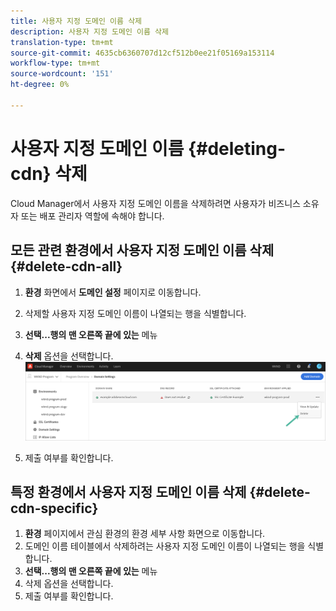 ```yaml
---
title: 사용자 지정 도메인 이름 삭제
description: 사용자 지정 도메인 이름 삭제
translation-type: tm+mt
source-git-commit: 4635cb6360707d12cf512b0ee21f05169a153114
workflow-type: tm+mt
source-wordcount: '151'
ht-degree: 0%

---
```



# 사용자 지정 도메인 이름 {#deleting-cdn} 삭제

Cloud Manager에서 사용자 지정 도메인 이름을 삭제하려면 사용자가 비즈니스 소유자 또는 배포 관리자 역할에 속해야 합니다.

## 모든 관련 환경에서 사용자 지정 도메인 이름 삭제 {#delete-cdn-all}

1. **환경** 화면에서 **도메인 설정** 페이지로 이동합니다.

1. 삭제할 사용자 지정 도메인 이름이 나열되는 행을 식별합니다.

1. **선택...행의 맨 오른쪽 끝에 있는** 메뉴

1. **삭제** 옵션을 선택합니다.
   ![](/help/implementing/cloud-manager/assets/cdn/cdn-delete.png)

1. 제출 여부를 확인합니다.


## 특정 환경에서 사용자 지정 도메인 이름 삭제 {#delete-cdn-specific}

1. **환경** 페이지에서 관심 환경의 환경 세부 사항 화면으로 이동합니다.
1. 도메인 이름 테이블에서 삭제하려는 사용자 지정 도메인 이름이 나열되는 행을 식별합니다.
1. **선택...행의 맨 오른쪽 끝에 있는** 메뉴
1. 삭제 옵션을 선택합니다.
1. 제출 여부를 확인합니다.
